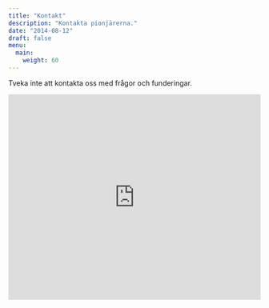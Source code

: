 ```yaml
---
title: "Kontakt"
description: "Kontakta pionjärerna."
date: "2014-08-12"
draft: false
menu:
  main:
    weight: 60
---
```

Tveka inte att kontakta oss med frågor och funderingar.

<iframe src="https://services.cognitoforms.com/f/Pc_BlvCVZ0KvtrrWxwatIw?id=2" style="position:relative;width:1px;min-width:100%;*width:100%;" frameborder="0" scrolling="yes" seamless="seamless" height="411" width="100%"></iframe>
<script src="https://services.cognitoforms.com/scripts/embed.js"></script>
